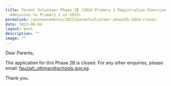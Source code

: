 ```yaml
---
title: Parent Volunteer Phase 2B (2024 Primary 1 Registration Exercise for
  Admission to Primary 1 in 2025)
permalink: /announcements/2023/parentvolunteer-phase2b-2024-close/
date: 2023-04-04
layout: post
description: ""
image: ""
---
```

Dear Parents,

The application for this Phase 2B is closed. For any other enquiries, please email: [fauziah\_othman@schools.gov.sg](mailto:fauziah_othman@schools.gov.sg).

Thank you.